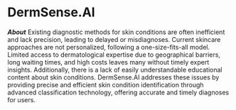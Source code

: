# DermSense.AI

***About***
Existing diagnostic methods for skin conditions are often inefficient and lack precision, leading to delayed or misdiagnoses. Current skincare approaches are not personalized, following a one-size-fits-all model. Limited access to dermatological expertise due to geographical barriers, long waiting times, and high costs leaves many without timely expert insights. Additionally, there is a lack of easily understandable educational content about skin conditions. DermSense.AI addresses these issues by providing precise and efficient skin condition identification through advanced classification technology, offering accurate and timely diagnoses for users.





